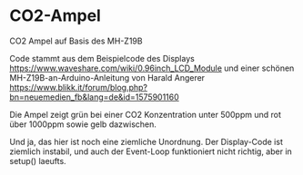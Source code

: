 # CO2-Ampel
CO2 Ampel auf Basis des MH-Z19B

Code stammt aus dem Beispielcode des Displays https://www.waveshare.com/wiki/0.96inch_LCD_Module
und einer schönen MH-Z19B-an-Arduino-Anleitung von Harald Angerer https://www.blikk.it/forum/blog.php?bn=neuemedien_fb&lang=de&id=1575901160 

Die Ampel zeigt grün bei einer CO2 Konzentration unter 500ppm und rot über 1000ppm sowie gelb dazwischen.

Und ja, das hier ist noch eine ziemliche Unordnung. Der Display-Code ist ziemlich instabil, und auch der Event-Loop funktioniert nicht richtig, aber in setup() laeufts.
